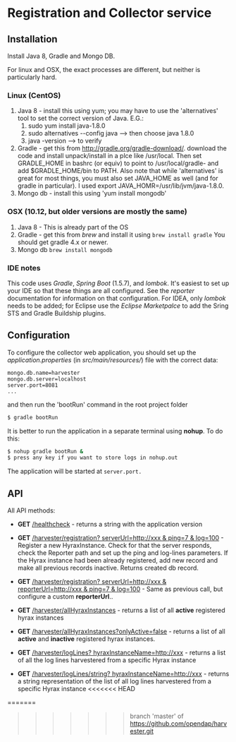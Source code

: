 # Registration and Collector service

## Installation
Install Java 8, Gradle and Mongo DB.

For linux and OSX, the exact processes are different, but neither 
is particularly hard.

### Linux (CentOS)
1. Java 8 - install this using yum; you may have to use the
   'alternatives' tool to set the correct version of Java. E.G.:
   1. sudo yum install java-1.8.0
   1. sudo alternatives --config java --> then choose java 1.8.0
   1. java -version --> to verify
1. Gradle - get this from http://gradle.org/gradle-download/.
   download the code and install unpack/install in a plce like
   /usr/local. Then set GRADLE_HOME in bashrc (or equiv) to
   point to /usr/local/gradle-<version> and add $GRADLE_HOME/bin
   to PATH. Also note that while 'alternatives' is great for most
   things, you must also set JAVA_HOME as well (and for gradle
   in particular). I used export JAVA_HOMR=/usr/lib/jvm/java-1.8.0.
1. Mongo db - install this using 'yum install mongodb'

### OSX (10.12, but older versions are mostly the same)
1. Java 8 - This is already part of the OS
1. Gradle - get this from _brew_ and install it using 
```brew install gradle```
You should get gradle 4.x or newer. 
1. Mongo db ```brew install mongodb```

### IDE notes
This code uses _Gradle_, _Spring Boot_ (1.5.7), and _lombok_. It's easiest to
set up your IDE so that these things are all configured. See the 
_reporter_ documentation for information on that configuration. For
IDEA, only _lombok_ needs to be added; for Eclipse use the _Eclipse Marketpalce_
to add the Sring STS and Gradle Buildship plugins.

## Configuration 
To configure the collector web application, you should set up the
_application.properties_ (in _src/main/resources/_) file with the
correct data:

```
mongo.db.name=harvester
mongo.db.server=localhost
server.port=8081
...
```

and then run the 'bootRun' command in the root project folder

```sh
$ gradle bootRun
```

It is better to run the application in a separate terminal using **nohup**.
To do this:

```sh
$ nohup gradle bootRun &
$ press any key if you want to store logs in nohup.out
```

The application will be started at `server.port.`

## API
All API methods:
* **GET** [/healthcheck]() - returns a string with the application version

* **GET** [/harvester/registration? serverUrl=http://xxx & ping=7 &
log=100]() - Register a new HyraxInstance. Check for that the server responds,
check the Reporter path and set up the ping and log-lines parameters. If
the Hyrax instance had been already registered, add new record and
make all previous records inactive. Returns created db record.

* **GET** [/harvester/registration? serverUrl=http://xxx &
reporterUrl=http://xxx & ping=7 & log=100]() - Same as previous call,
but configure a custom **reporterUrl**..

* **GET** [/harvester/allHyraxInstances]() - returns a list of all
**active** registered hyrax instances

* **GET** [/harvester/allHyraxInstances?onlyActive=false]() - returns
a  list of all **active** and **inactive** registered hyrax instances.

* **GET** [/harvester/logLines? hyraxInstanceName=http://xxx]() -
returns a list of all the log lines harvestered from a specific Hyrax
instance

* **GET** [/harvester/logLines/string? hyraxInstanceName=http://xxx]() - 
returns a string representation of the list of all log lines
harvestered from a specific Hyrax instance
<<<<<<< HEAD

=======
>>>>>>> branch 'master' of https://github.com/opendap/harvester.git
